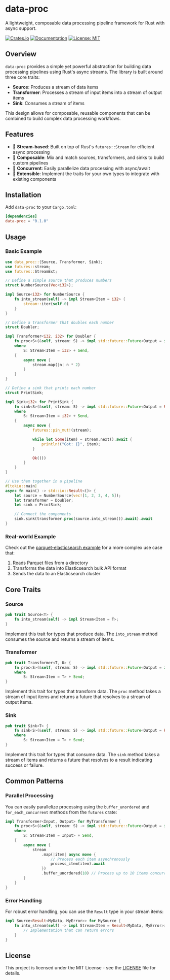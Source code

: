 # data-proc

A lightweight, composable data processing pipeline framework for Rust with async support.

[![Crates.io](https://img.shields.io/crates/v/data-proc.svg)](https://crates.io/crates/data-proc)
[![Documentation](https://docs.rs/data-proc/badge.svg)](https://docs.rs/data-proc)
[![License: MIT](https://img.shields.io/badge/License-MIT-blue.svg)](LICENSE)

## Overview

`data-proc` provides a simple yet powerful abstraction for building data processing pipelines using Rust's async streams. The library is built around three core traits:

- **Source**: Produces a stream of data items
- **Transformer**: Processes a stream of input items into a stream of output items
- **Sink**: Consumes a stream of items

This design allows for composable, reusable components that can be combined to build complex data processing workflows.

## Features

- 🔄 **Stream-based**: Built on top of Rust's `futures::Stream` for efficient async processing
- 🧩 **Composable**: Mix and match sources, transformers, and sinks to build custom pipelines
- 🚀 **Concurrent**: Easily parallelize data processing with async/await
- 🔌 **Extensible**: Implement the traits for your own types to integrate with existing components

## Installation

Add `data-proc` to your `Cargo.toml`:

```toml
[dependencies]
data-proc = "0.1.0"
```

## Usage

### Basic Example

```rust
use data_proc::{Source, Transformer, Sink};
use futures::stream;
use futures::StreamExt;

// Define a simple source that produces numbers
struct NumberSource(Vec<i32>);

impl Source<i32> for NumberSource {
    fn into_stream(self) -> impl Stream<Item = i32> {
        stream::iter(self.0)
    }
}

// Define a transformer that doubles each number
struct Doubler;

impl Transformer<i32, i32> for Doubler {
    fn proc<S>(&self, stream: S) -> impl std::future::Future<Output = impl Stream<Item = i32>> + Send
    where
        S: Stream<Item = i32> + Send,
    {
        async move {
            stream.map(|n| n * 2)
        }
    }
}

// Define a sink that prints each number
struct PrintSink;

impl Sink<i32> for PrintSink {
    fn sink<S>(&self, stream: S) -> impl std::future::Future<Output = Result<(), std::io::Error>> + Send
    where
        S: Stream<Item = i32> + Send,
    {
        async move {
            futures::pin_mut!(stream);

            while let Some(item) = stream.next().await {
                println!("Got: {}", item);
            }

            Ok(())
        }
    }
}

// Use them together in a pipeline
#[tokio::main]
async fn main() -> std::io::Result<()> {
    let source = NumberSource(vec![1, 2, 3, 4, 5]);
    let transformer = Doubler;
    let sink = PrintSink;

    // Connect the components
    sink.sink(transformer.proc(source.into_stream()).await).await
}
```

### Real-world Example

Check out the [parquet-elasticsearch example](examples/parquet-elasticsearch.rs) for a more complex use case that:

1. Reads Parquet files from a directory
2. Transforms the data into Elasticsearch bulk API format
3. Sends the data to an Elasticsearch cluster

## Core Traits

### Source

```rust
pub trait Source<T> {
    fn into_stream(self) -> impl Stream<Item = T>;
}
```

Implement this trait for types that produce data. The `into_stream` method consumes the source and returns a stream of items.

### Transformer

```rust
pub trait Transformer<T, U> {
    fn proc<S>(&self, stream: S) -> impl std::future::Future<Output = impl Stream<Item = U>> + Send
    where
        S: Stream<Item = T> + Send;
}
```

Implement this trait for types that transform data. The `proc` method takes a stream of input items and returns a future that resolves to a stream of output items.

### Sink

```rust
pub trait Sink<T> {
    fn sink<S>(&self, stream: S) -> impl std::future::Future<Output = Result<(), Error>> + Send
    where
        S: Stream<Item = T> + Send;
}
```

Implement this trait for types that consume data. The `sink` method takes a stream of items and returns a future that resolves to a result indicating success or failure.

## Common Patterns

### Parallel Processing

You can easily parallelize processing using the `buffer_unordered` and `for_each_concurrent` methods from the `futures` crate:

```rust
impl Transformer<Input, Output> for MyTransformer {
    fn proc<S>(&self, stream: S) -> impl std::future::Future<Output = impl Stream<Item = Output>> + Send
    where
        S: Stream<Item = Input> + Send,
    {
        async move {
            stream
                .map(|item| async move {
                    // Process each item asynchronously
                    process_item(item).await
                })
                .buffer_unordered(10) // Process up to 10 items concurrently
        }
    }
}
```

### Error Handling

For robust error handling, you can use the `Result` type in your stream items:

```rust
impl Source<Result<MyData, MyError>> for MySource {
    fn into_stream(self) -> impl Stream<Item = Result<MyData, MyError>> {
        // Implementation that can return errors
    }
}
```

## License

This project is licensed under the MIT License - see the [LICENSE](LICENSE) file for details.